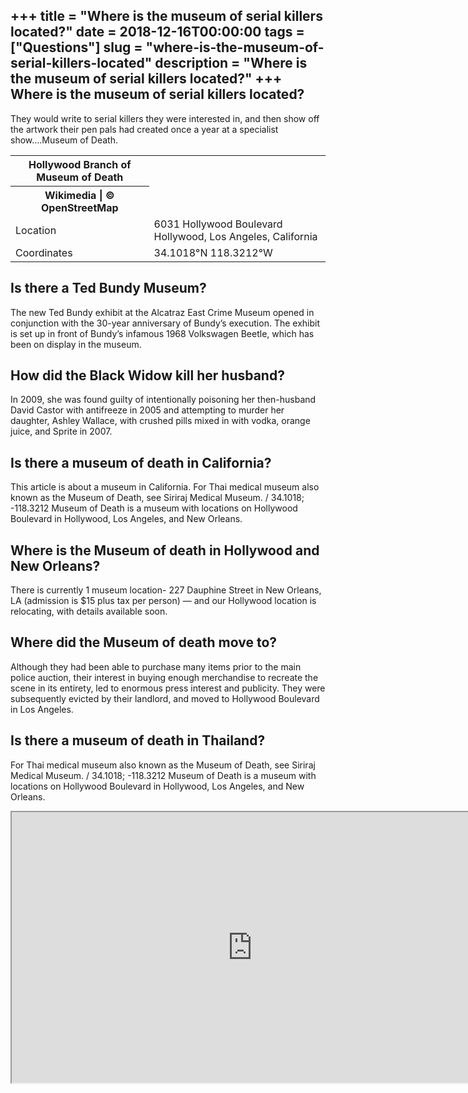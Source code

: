 +++
title = "Where is the museum of serial killers located?"
date = 2018-12-16T00:00:00
tags = ["Questions"]
slug = "where-is-the-museum-of-serial-killers-located"
description = "Where is the museum of serial killers located?"
+++
Where is the museum of serial killers located?
----------------------------------------------

They would write to serial killers they were interested in, and then show off the artwork their pen pals had created once a year at a specialist show….Museum of Death.

<table><tr><th>Hollywood Branch of Museum of Death</th></tr><tr><th>Wikimedia | © OpenStreetMap</th></tr><tr><td>Location</td><td>6031 Hollywood Boulevard Hollywood, Los Angeles, California</td></tr><tr><td>Coordinates</td><td>34.1018°N 118.3212°W</td></tr></table>

Is there a Ted Bundy Museum?
----------------------------

The new Ted Bundy exhibit at the Alcatraz East Crime Museum opened in conjunction with the 30-year anniversary of Bundy’s execution. The exhibit is set up in front of Bundy’s infamous 1968 Volkswagen Beetle, which has been on display in the museum.

How did the Black Widow kill her husband?
-----------------------------------------

In 2009, she was found guilty of intentionally poisoning her then-husband David Castor with antifreeze in 2005 and attempting to murder her daughter, Ashley Wallace, with crushed pills mixed in with vodka, orange juice, and Sprite in 2007.

Is there a museum of death in California?
-----------------------------------------

This article is about a museum in California. For Thai medical museum also known as the Museum of Death, see Siriraj Medical Museum. / 34.1018; -118.3212 Museum of Death is a museum with locations on Hollywood Boulevard in Hollywood, Los Angeles, and New Orleans.

Where is the Museum of death in Hollywood and New Orleans?
----------------------------------------------------------

There is currently 1 museum location- 227 Dauphine Street in New Orleans, LA (admission is $15 plus tax per person) — and our Hollywood location is relocating, with details available soon.

Where did the Museum of death move to?
--------------------------------------

Although they had been able to purchase many items prior to the main police auction, their interest in buying enough merchandise to recreate the scene in its entirety, led to enormous press interest and publicity. They were subsequently evicted by their landlord, and moved to Hollywood Boulevard in Los Angeles.

Is there a museum of death in Thailand?
---------------------------------------

For Thai medical museum also known as the Museum of Death, see Siriraj Medical Museum. / 34.1018; -118.3212 Museum of Death is a museum with locations on Hollywood Boulevard in Hollywood, Los Angeles, and New Orleans.

<iframe allow="accelerometer; autoplay; clipboard-write; encrypted-media; gyroscope; picture-in-picture" allowfullscreen="" class="__youtube_prefs__  epyt-is-override  no-lazyload" data-no-lazy="1" data-origheight="433" data-origwidth="770" data-skipgform_ajax_framebjll="" height="433" id="_ytid_28078" loading="lazy" src="https://www.youtube.com/embed/9wXLLuvzdqc?enablejsapi=1&autoplay=0&cc_load_policy=0&cc_lang_pref=&iv_load_policy=1&loop=0&modestbranding=0&rel=1&fs=1&playsinline=0&autohide=2&theme=dark&color=red&controls=1&" title="YouTube player" width="770"></iframe>